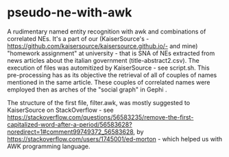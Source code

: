 # pseudo-ne-with-awk
A rudimentary named entity recognition with awk and combinations of correlated NEs. It's a part of our (KaiserSource's -https://github.com/kaisersource/kaisersource.github.io/- and mine) "homework assignment" at university - that is SNA of NEs extracted from news articles about the italian government (title-abstract2.csv). The execution of files was automitized by KaiserSource - see script.sh. This pre-processing has as its objective the retrieval of all of couples of names mentioned in the same article. These couples of correlated names were employed then as arches of the "social graph" in Gephi .

The structure of the first file, filter.awk, was mostly suggested to KaiserSource on StackOverflow - see https://stackoverflow.com/questions/56583235/remove-the-first-capitalized-word-after-a-period/56583628?noredirect=1#comment99749372_56583628, by https://stackoverflow.com/users/1745001/ed-morton - which helped us with AWK programming language.

